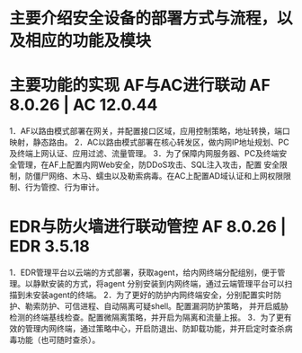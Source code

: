 # 主要介绍安全设备的部署方式与流程，以及相应的功能及模块

# 主要功能的实现 AF与AC进行联动 AF 8.0.26 | AC 12.0.44
1．AF以路由模式部署在网关，并配置接口区域，应用控制策略，地址转换，端口映射，静态路由。
2．AC以路由模式部署在核心转发区，做内网IP地址规划、PC及终端上网认证、应用过滤、流量管理。
3．为了保障内网服务器、PC及终端安全管理，在AF上配置内网Web安全，防DDoS攻击、SQL注入攻击，配置
安全限制，防僵尸网络、木马、蠕虫以及勒索病毒。在AC上配置AD域认证和上网权限限制、行为管控、行为审计。

# EDR与防火墙进行联动管控 AF 8.0.26 | EDR 3.5.18
1．EDR管理平台以云端的方式部署，获取agent，给内网终端分配组别，便于管理。以静默安装的方式，将agent
分别安装到内网终端，通过云端管理平台可以扫描到未安装agent的终端。
2．为了更好的防护内网终端安全，分别配置实时防护、勒索防护、可信进程、自动隔离可疑shell。配置漏洞防护策略，
并开启威胁检测的终端基线检查。配置微隔离策略，并开启为隔离和流量上报。
3．为了更有效的管理内网终端，通过策略中心，开启防退出、防卸载功能，并开启定时查杀病毒功能（也可随时查杀）。
